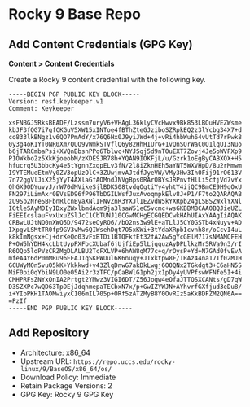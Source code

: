 # Rocky 9 Base Repo

## Add Content Credentials (GPG Key)

**Content > Content Credentials**

Create a Rocky 9 content credential with the following key.

```
-----BEGIN PGP PUBLIC KEY BLOCK-----
Version: resf.keykeeper.v1
Comment: Keykeeper

xsFNBGJ5RksBEADF/Lzssm7uryV6+VHAgL36klyCVcHwvx9Bk853LBOuHVEZWsme
kbJF3fQG7i7gfCKGuV5XW15xINToe4fBThZteGJziboSZRpkEQ2z3lYcbg34X7+d
co833lkBNgz1v6QO7PmAdY/x76Q6Hx0J9yiJWd+4j+vRi4hbWuh64vUtTd7rPwk8
0y3g4oK1YT0NR0Xm/QUO9vWmkSTVflQ6y82HhHIUrG+1vQnSOrWaC0O1lqUI3Nuo
b6jTARCmbaPsi+XVQnBbsnPPq6Tblwc+NYJSqj5d9nT0uEXT7Zovj4Je5oWVFXp9
P1OWkbo2z5XkKjoeobM/zKDESJR78h+YQAN9IOKFjL/u/Gzrk1oEgByCABXOX+H5
hfucrq5U3bbcKy4e5tYgnnZxqpELv3fN/2l8iZknHEh5aYNT5WXVHpD/8u2rMmwm
I9YTEMueEtmVy0ZV3opUzOlC+3ZUwjmvAJtdfJyeVW/VMy3Hw3Ih0Fij91rO613V
7n72ggVlJiX25jYyT4AXlaGfAOMndJNVgBps0RArOBYsJRPnvfHlLi5cfjVd7vYx
QhGX9ODYuvyJ/rW70dMVikeSjlBDKS08tvdqOgtiYy4yhtY4ijQC9BmCE9H9gOxU
FN297iLimAxr0EVsED96fP96TbDGILWsfJuxAvoqmpkElv8J+P1/F7to2QARAQAB
zU9Sb2NreSBFbnRlcnByaXNlIFNvZnR3YXJlIEZvdW5kYXRpb24gLSBSZWxlYXNl
IGtleSAyMDIyIDxyZWxlbmdAcm9ja3lsaW51eC5vcmc+wsGKBBMBCAA0BQJieUZL
FiEEIcslauFvxUxuZSlJcC1CbTUNJ10CGwMCHgECGQEDCwkHAhUIAxYAAgIiAQAK
CRBwLUJtNQ0nXWQ5D/9472seOyRO6//bQ2ns3w9lE+aTLlJ5CY0GSTb4xNuyv+AD
IXpgvLSMtTR0fp9GV3vMw6QIWsehDqt7O5xKWi+3tYdaXRpb1cvnh8r/oCcvI4uL
k8kImNgsx+Cj+drKeQo03vFxBTDi1BTQFkfEt32fA2Aw5gYcGElM717sNMAMQFEH
P+OW5hYDH4kcLbtUypPXFbcXUbaf6jUjfiEp5lLjqquzAyDPLlkzMr5RVa9n3/rI
R6OQp5loPVzCRZMgDLALBU2TcFXLVP+6hAW8qM77c+q/rOysP+Yd+N7GAd0fvEvA
mfeA4Y6dP0mMRu96EEAJ1qSKFWUul6K6nuqy+JTxktpw8F/IBAz44na17Tf02MJH
GCUWyM0n5vuO5kK+Ykkkwd+v43ZlqDnwG7akDkLwgj6O0QNx2TGkdgt3+C6aHN5S
MiF0pi0qYbiN9LO0e05Ai2r3zTFC/pCaBWlG1ph2jx1pDy4yUVPfswWFNfe5I+4i
CMHPRFsZNYxQnIA2Prtgt2YMwz3VIGI6DT/Z56Joqw4eOfaJTTQSXCANts/gD7qW
D3SZXPc7wQD63TpDEjJdqhmepaTECbxN7x/p+GwIZYWJN+AYhvrfGXfjud3eDu8/
i+YIbPKH1TAOMwiyxC106mIL705p+ORf5zATZMyB8Y0OvRIz5aKkBDFZM2QN6A==
=PzIf
-----END PGP PUBLIC KEY BLOCK-----
```

## Add Repository

- Architecture: x86_64
- Upstream URL: `https://repo.uccs.edu/rocky-linux/9/BaseOS/x86_64/os/`
- Download Policy: Immediate
- Retain Package Versions: 2
- GPG Key: Rocky 9 GPG Key

